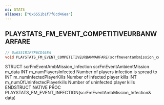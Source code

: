 ```yaml
---
ns: STATS
aliases: ["0x6551b1f7f6cd46ea"]
---
```

## PLAYSTATS_FM_EVENT_COMPETITIVEURBANWARFARE

```c
// 0x6551B1F7F6CD46EA
void PLAYSTATS_FM_EVENT_COMPETITIVEURBANWARFARE(scrfmeventambmission_competitiveurbanwarfare data);
```

STRUCT scrFmEventAmbMission_Infection scrFmEventAmbientMission m_data INT m_numPlayersInfected Number of players infection is spread to INT m_numInfectedPlayerKills Number of infected player kills INT m_numOfUninfectedPlayerkills Number of uninfected player kills ENDSTRUCT NATIVE PROC PLAYSTATS_FM_EVENT_INFECTION(scrFmEventAmbMission_Infection& data)

